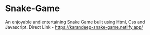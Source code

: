 # Snake-Game
An enjoyable and entertaining Snake Game built using Html, Css and Javascript.
Direct Link - https://karandeep-snake-game.netlify.app/

